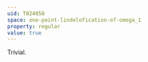 ```yaml
---
uid: T024058
space: one-point-lindelofication-of-omega_1
property: regular
value: true
---
```

Trivial.

